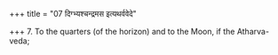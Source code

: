 +++
title = "07 दिग्भ्यश्चन्द्रमस इत्यथर्ववेदे"

+++
7. To the quarters (of the horizon) and to the Moon, if the Atharva-veda;
